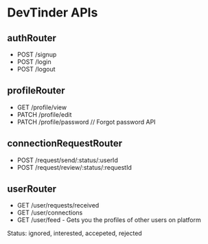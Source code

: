 # DevTinder APIs

## authRouter
 - POST /signup
 - POST /login
 - POST /logout

## profileRouter
 - GET /profile/view
 - PATCH /profile/edit
 - PATCH /profile/password // Forgot password API

## connectionRequestRouter
 - POST /request/send/:status/:userId
 - POST /request/review/:status/:requestId

## userRouter
 - GET /user/requests/received
 - GET /user/connections
 - GET /user/feed - Gets you the profiles of other users on platform


Status: ignored, interested, accepeted, rejected